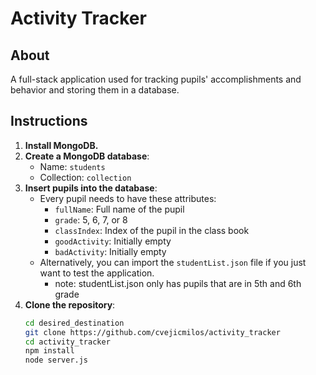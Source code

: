 # Activity Tracker
## About
A full-stack application used for tracking pupils' accomplishments and behavior and storing them in a database.
## Instructions
1. **Install MongoDB.**
2. **Create a MongoDB database**:
   - Name: `students`
   - Collection: `collection`
3. **Insert pupils into the database**:
   - Every pupil needs to have these attributes:
     - `fullName`: Full name of the pupil
     - `grade`: 5, 6, 7, or 8
     - `classIndex`: Index of the pupil in the class book
     - `goodActivity`: Initially empty
     - `badActivity`: Initially empty
   - Alternatively, you can import the `studentList.json` file if you just want to test the application.
	   - note: studentList.json only has pupils that are in 5th and 6th grade
4. **Clone the repository**:
   ```bash
   cd desired_destination
   git clone https://github.com/cvejicmilos/activity_tracker
   cd activity_tracker
   npm install
   node server.js

